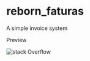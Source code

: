# reborn_faturas
A simple invoice system


Preview

![stack Overflow](https://i.imgur.com/NOHUXF9.png)
